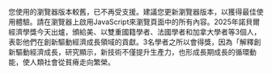 您使用的瀏覽器版本較舊，已不再受支援。建議您更新瀏覽器版本，以獲得最佳使用體驗。請在瀏覽器上啟用JavaScript來瀏覽頁面中的所有內容。2025年諾貝爾經濟學獎今天出爐，頒給美、以雙重國籍學者、法國學者和加拿大學者等3個人，表彰他們在創新驅動經濟成長領域的貢獻。3名學者之所以會得獎，因為「解釋創新驅動經濟成長，研究顯示，新技術不僅提升生產力，也形成長期成長的循環動能，使人類社會從貧瘠走向繁榮。